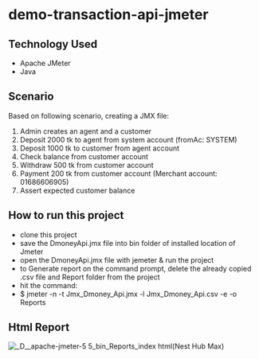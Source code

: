 # demo-transaction-api-jmeter

## Technology Used
- Apache JMeter
- Java

## Scenario
Based on following scenario, creating a JMX file:
1. Admin creates an agent and a customer
2. Deposit 2000 tk to agent from system account (fromAc: SYSTEM)
3. Deposit 1000 tk to customer from agent account
4. Check balance from customer account
5. Withdraw 500 tk from customer account
6. Payment 200 tk from customer account (Merchant account: 01686606905)
7. Assert expected customer balance

## How to run this project
- clone this project
- save the DmoneyApi.jmx file into bin folder of installed location of Jmeter
- open the DmoneyApi.jmx file with jemeter & run the project
- to Generate report on the command prompt, delete the already copied .csv file and Report folder from the project
- hit the command:
- $ jmeter -n -t Jmx_Dmoney_Api.jmx -l Jmx_Dmoney_Api.csv -e -o Reports

## Html Report
![_D__apache-jmeter-5 5_bin_Reports_index html(Nest Hub Max)](https://github.com/fariha28345/demo-transaction-api-jmeter/assets/50767962/a40f6c1a-4c37-46e8-8351-5cbfe1542c64)
